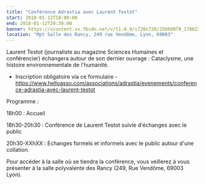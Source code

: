 ```yaml
---
title: "Conférence Adrastia avec Laurent Testot"
start: 2018-01-12T18:00:00
end: 2018-01-12T20:30:00
banner: https://scontent.xx.fbcdn.net/v/t1.0-9/s720x720/25660079_1766235880067559_2444164382540552503_n.png?oh=868efa3dd3b43f0aa6e24d34851c72a3&oe=5B0C6B3E
location: "Mpt Salle des Rancy, 249 rue Vendôme, Lyon, 69003"
---
```

 Laurent Testot (journaliste au magazine Sciences Humaines et conférencier) échangera autour de son dernier ouvrage : Cataclysme, une histoire environnementale de l'humanité.

- Inscription obligatoire via ce formulaire -
https://www.helloasso.com/associations/adrastia/evenements/conference-adrastia-avec-laurent-testot

Programme :

18h00 : Accueil

18h30-20h30 : Conférence de Laurent Testot suivie d'échanges avec le public

20h30-XXhXX : Echanges formels et informels avec le public autour d'une collation.


Pour accéder à la salle où se tiendra la conférence, vous veillerez à vous présenter à la salle polyvalente des Rancy (249, Rue Vendôme, 69003 Lyon).
